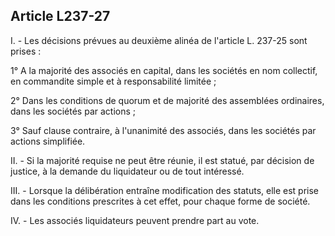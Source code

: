 Article L237-27
----
I. - Les décisions prévues au deuxième alinéa de l'article L. 237-25 sont prises
:

1° A la majorité des associés en capital, dans les sociétés en nom collectif, en
commandite simple et à responsabilité limitée ;

2° Dans les conditions de quorum et de majorité des assemblées ordinaires, dans
les sociétés par actions ;

3° Sauf clause contraire, à l'unanimité des associés, dans les sociétés par
actions simplifiée.

II. - Si la majorité requise ne peut être réunie, il est statué, par décision de
justice, à la demande du liquidateur ou de tout intéressé.

III. - Lorsque la délibération entraîne modification des statuts, elle est prise
dans les conditions prescrites à cet effet, pour chaque forme de société.

IV. - Les associés liquidateurs peuvent prendre part au vote.

